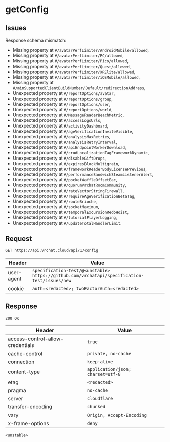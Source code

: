 # getConfig

## Issues
Response schema mismatch:
* Missing property at ``#/avatarPerfLimiter/AndroidMobile/allowed``,
* Missing property at ``#/avatarPerfLimiter/PC/allowed``,
* Missing property at ``#/avatarPerfLimiter/Pico/allowed``,
* Missing property at ``#/avatarPerfLimiter/Quest/allowed``,
* Missing property at ``#/avatarPerfLimiter/XRElite/allowed``,
* Missing property at ``#/avatarPerfLimiter/iOSMobile/allowed``,
* Missing property at ``#/minSupportedClientBuildNumber/Default/redirectionAddress``,
* Unexpected property at ``#/reportOptions/avatar``,
* Unexpected property at ``#/reportOptions/group``,
* Unexpected property at ``#/reportOptions/user``,
* Unexpected property at ``#/reportOptions/world``,
* Unexpected property at ``#/MessageReaderBeachMetric``,
* Unexpected property at ``#/accessLogsUrls``,
* Unexpected property at ``#/activityDashboard``,
* Unexpected property at ``#/ageVerificationInviteVisible``,
* Unexpected property at ``#/analysisMaxRetries``,
* Unexpected property at ``#/analysisRetryInterval``,
* Unexpected property at ``#/apiEndpointWorkerDownload``,
* Unexpected property at ``#/crudLocalizationTagFrameworkDynamic``,
* Unexpected property at ``#/disableGiftDrops``,
* Unexpected property at ``#/expiresBlockMultigrain``,
* Unexpected property at ``#/frameworkReaderBodyLicensePrevious``,
* Unexpected property at ``#/performanceSandwichSteamListenerAlert``,
* Unexpected property at ``#/pocketWaffleOffsetEac``,
* Unexpected property at ``#/quorumVrchatRoomCommunity``,
* Unexpected property at ``#/rateVectorStringFirewall``,
* Unexpected property at ``#/requireAgeVerificationBetaTag``,
* Unexpected property at ``#/routeBrioche``,
* Unexpected property at ``#/socketMaximum``,
* Unexpected property at ``#/temporalExcursionRedoHoist``,
* Unexpected property at ``#/tutorialPlayerLogging``,
* Unexpected property at ``#/updateTotalHandlerLimit``.
## Request
`GET https://api.vrchat.cloud/api/1/config`

| Header | Value |
| ------ | ----- |
| user-agent | `specification-test/@<unstable> https://github.com/vrchatapi/specification-test/issues/new` |
| cookie | `auth=<redacted>; twoFactorAuth=<redacted>` |


## Response
`200 OK`

| Header | Value |
| ------ | ----- |
| access-control-allow-credentials | `true` |
| cache-control | `private, no-cache` |
| connection | `keep-alive` |
| content-type | `application/json; charset=utf-8` |
| etag | `<redacted>` |
| pragma | `no-cache` |
| server | `cloudflare` |
| transfer-encoding | `chunked` |
| vary | `Origin, Accept-Encoding` |
| x-frame-options | `deny` |

```jsonc
<unstable>
```
